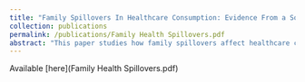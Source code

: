 ```yaml
---
title: "Family Spillovers In Healthcare Consumption: Evidence From a Southern Healthcare Payor"
collection: publications
permalink: /publications/Family Health Spillovers.pdf
abstract: "This paper studies how family spillovers affect healthcare consumption through behavioral changes where risks and consequences of health events are shared and transmitted in the family. By exploiting an unpredictable shock, a heart attack, to a family member, I draw a causal link to their dependents’ average medical expenditures. The spouse’s heart attack is used as a source of exogenous variation in healthcare consumption of non-injured family members since this event is relatively unpredictable and random for non-injured family members. Under this setting, I aim to compare the healthcare consumption in the pre- and post-shock periods to estimate family spillovers. For this purpose, I use claims data provided by a southern healthcare payor in the U.S. providing detailed information on the healthcare consumption of family members and various member-level characteristics, such as demographic and socioeconomic characteristics, chronic conditions, and income. I employ an OLS regression to compare the average health consumption before and after the spouse’s heart attack. The results show that the family spillover effect has a statistically significant and positive impact on non-injured family members’ healthcare consumption. In particular, I find that non-injured family members increased their average medical expenses by $571 in the post-period of their spouses’ heart attack relative to prior to the health shock. Moreover, I explore the effect of the health shock on different subgroups. The following subgroups show a statistically significant increase in average medical expenses after experiencing a health shock: individuals without chronic conditions, individuals who identify as White, females, and those with lower levels of education."
---
```


Available [here](Family Health Spillovers.pdf)
